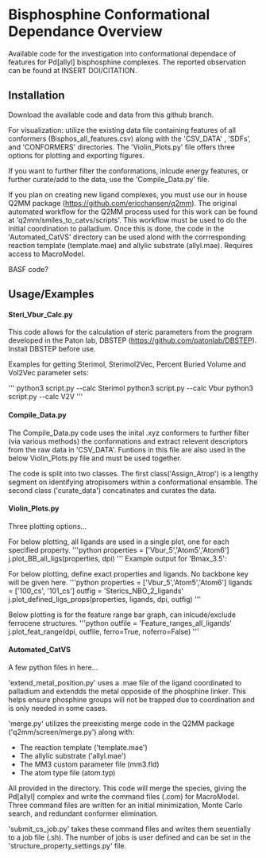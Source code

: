 
# Bisphosphine Conformational Dependance Overview

Available code for the investigation into conformational dependace of features for Pd[allyl] bisphosphine complexes. The reported observation can be found at INSERT DOI/CITATION.




## Installation

Download the available code and data from this github branch. 

For visualization: utilize the existing data file containing features of all conformers (Bisphos_all_features.csv) along with the 'CSV_DATA' , 'SDFs', and 'CONFORMERS' directories. The 'Violin_Plots.py' file offers three options for plotting and exporting figures.

If you want to further filter the conformations, inlcude energy features, or further curate/add to the data, use the 'Compile_Data.py' file. 

If you plan on creating new ligand complexes, you must  use our in house Q2MM package (https://github.com/ericchansen/q2mm). The original automated workflow for the Q2MM process used for this work can be found at 'q2mm/smiles_to_catvs/scripts'. This workflow must be used to do the initial coordination to palladium. Once this is done, the code in the 'Automated_CatVS' directory can be used alond with the corrresponding reaction template (template.mae) and allylic substrate (allyl.mae). Requires access to MacroModel.

BASF code?


    
## Usage/Examples

#### Steri_Vbur_Calc.py

This code allows  for the calculation of steric parameters from the program developed in the Paton lab, DBSTEP (https://github.com/patonlab/DBSTEP). Install DBSTEP before use. 

Examples for getting Sterimol, Sterimol2Vec, Percent Buried Volume and Vol2Vec parameter sets:

'''
python3 script.py --calc Sterimol
python3 script.py --calc Vbur
python3 script.py --calc V2V
'''


#### Compile_Data.py

The Compile_Data.py code uses the inital .xyz conformers to further filter (via various methods) the conformations and extract relevent descriptors from the raw data in 'CSV_DATA'. Funtions in this file are also used in the below Violin_Plots.py file and must be used together. 

The code is split into two classes. The first class('Assign_Atrop') is a lengthy segment on identifying atropisomers within a conformational ensamble. The second class ('curate_data') concatinates and curates the data.

#### Violin_Plots.py

Three plotting options...

For below plotting, all ligands are used in a single plot, one for each specified property.
'''python
properties = ['Vbur_5','Atom5','Atom6']
j.plot_BB_all_ligs(properties, dpi)
'''
Example output for 'Bmax_3.5':


For below plotting, define exact properties and ligands. No backbone key will be given here.
'''python
properties = ['Vbur_5','Atom5','Atom6']
ligands = ['100_cs', '101_cs']
outfig = 'Sterics_NBO_2_ligands'
j.plot_defined_ligs_props(properties, ligands, dpi, outfig)
'''

Below plotting is for the feature range bar graph, can inlcude/exclude ferrocene structures.
'''python
outfile = 'Feature_ranges_all_ligands'
j.plot_feat_range(dpi, outfile, ferro=True, noferro=False)
'''

#### Automated_CatVS

A few python files in here...

'extend_metal_position.py' uses a .mae file of the ligand coordinated to palladium and extendds the metal opposide of the phosphine linker. This helps ensure phosphine groups will not be trapped due to coordination and is only needed in some cases.

'merge.py' utilizes the preexisting merge code in the Q2MM package ('q2mm/screen/merge.py') along with:
- The reaction template ('template.mae') 
- The allylic substrate ('allyl.mae') 
- The MM3 custom parameter file (mm3.fld)
- The atom type file (atom.typ)

All provided in the directory. This code will merge the species, giving the Pd[allyl] complex and write the command files (.com) for MacroModel. Three command files are written for an initial minimization, Monte Carlo search, and redundant conformer elimination. 

'submit_cs_job.py' takes these command files and writes them seuentially to a job file (.sh). The number of jobs is user defined and can be set in the 'structure_property_settings.py' file.

